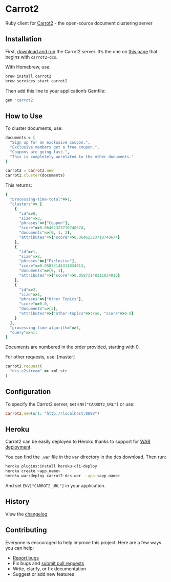 # Carrot2

Ruby client for [Carrot2](http://project.carrot2.org/) - the open-source document clustering server

## Installation

First, [download and run](http://project.carrot2.org/download-dcs.html) the Carrot2 server. It’s the one on [this page](https://github.com/carrot2/carrot2/releases) that begins with `carrot2-dcs`.

With Homebrew, use:

```sh
brew install carrot2
brew services start carrot2
```

Then add this line to your application’s Gemfile:

```ruby
gem 'carrot2'
```

## How to Use

To cluster documents, use:

```ruby
documents = [
  "Sign up for an exclusive coupon.",
  "Exclusive members get a free coupon.",
  "Coupons are going fast.",
  "This is completely unrelated to the other documents."
]

carrot2 = Carrot2.new
carrot2.cluster(documents)
```

This returns:

```ruby
{
  "processing-time-total"=>1,
  "clusters"=> [
    {
      "id"=>0,
      "size"=>3,
      "phrases"=>["Coupon"],
      "score"=>0.06462323710740674,
      "documents"=>[0, 1, 2],
      "attributes"=>{"score"=>0.06462323710740674}
    },
    {
      "id"=>1,
      "size"=>2,
      "phrases"=>["Exclusive"],
      "score"=>0.05873148311034013,
      "documents"=>[0, 1],
      "attributes"=>{"score"=>0.05873148311034013}
    },
    {
      "id"=>2,
      "size"=>1,
      "phrases"=>["Other Topics"],
      "score"=>0.0,
      "documents"=>[3],
      "attributes"=>{"other-topics"=>true, "score"=>0.0}
    }
  ],
  "processing-time-algorithm"=>1,
  "query"=>nil
}
```

Documents are numbered in the order provided, starting with 0.

For other requests, use: [master]

```ruby
carrot2.request(
  "dcs.c2stream" => xml_str
)
```

## Configuration

To specify the Carrot2 server, set `ENV["CARROT2_URL"]` or use:

```ruby
Carrot2.new(url: "http://localhost:8080")
```

## Heroku

Carrot2 can be easily deployed to Heroku thanks to support for [WAR deployment](https://devcenter.heroku.com/articles/war-deployment).

You can find the `.war` file in the `war` directory in the dcs download. Then run:

```sh
heroku plugins:install heroku-cli-deploy
heroku create <app_name>
heroku war:deploy carrot2-dcs.war --app <app_name>
```

And set `ENV["CARROT2_URL"]` in your application.

## History

View the [changelog](https://github.com/ankane/carrot2/blob/master/CHANGELOG.md)

## Contributing

Everyone is encouraged to help improve this project. Here are a few ways you can help:

- [Report bugs](https://github.com/ankane/carrot2/issues)
- Fix bugs and [submit pull requests](https://github.com/ankane/carrot2/pulls)
- Write, clarify, or fix documentation
- Suggest or add new features
